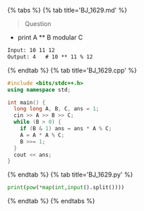 {% tabs %}
{% tab title='BJ_1629.md' %}

> Question

* print A ** B modular C

```txt
Input: 10 11 12
Output: 4   # 10 ** 11 % 12
```

{% endtab %}
{% tab title='BJ_1629.cpp' %}

```cpp
#include <bits/stdc++.h>
using namespace std;

int main() {
  long long A, B, C, ans = 1;
  cin >> A >> B >> C;
  while (B > 0) {
    if (B & 1) ans = ans * A % C;
    A = A * A % C;
    B >>= 1;
  }
  cout << ans;
}
```

{% endtab %}
{% tab title='BJ_1629.py' %}

```py
print(pow(*map(int,input().split())))
```

{% endtab %}
{% endtabs %}
